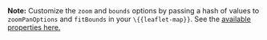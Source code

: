 <aside>
  <strong>Note:</strong> Customize the <code>zoom</code> and <code>bounds</code> options by passing a hash of values to <code>zoomPanOptions</code> and <code>fitBounds</code> in your <code>\{{leaflet-map}}</code>.
  See the <a class="docs-md__a" href="http://leafletjs.com/reference.html#map-fitboundsoptions">available properties here.</a>
</aside>
